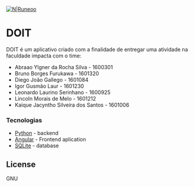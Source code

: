 [![N|Runeoo](https://avatars0.githubusercontent.com/u/48844770?s=200&v=4)](https://runeoo.com.br/)
# DOIT
DOIT é um aplicativo criado com a finalidade de entregar uma atividade na faculdade impacta com o time:
- Abraao Ylgner da Rocha Silva - 1600301
- Bruno Borges Furukawa - 1601320
- Diego João Gallego - 1601084
- Igor Gusmão Laur - 1601230
- Leonardo Laurino Serinhano - 1600925
- Lincoln Morais de Melo - 1601212
- Kaique Jacyntho Silveira dos Santos - 1601006

### Tecnologias

* [Python](https://www.python.org/) - backend
* [Angular](https://angular.io/) - Frontend aplication
* [SQLite](https://www.sqlite.org/index.html) - database

License
----

GNU

